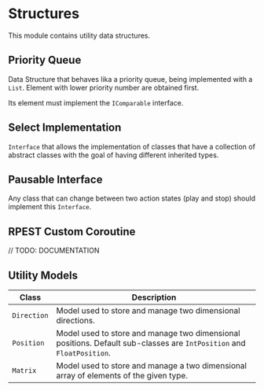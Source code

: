 # Structures

This module contains utility data structures.

## Priority Queue

Data Structure that behaves lika a priority queue, being implemented with a `List`. Element with lower priority number are obtained first.

Its element must implement the `IComparable` interface.

## Select Implementation

`Interface` that allows the implementation of classes that have a collection of abstract classes with the goal of having different inherited types.

## Pausable Interface

Any class that can change between two action states (play and stop) should implement this `Interface`.

## RPEST Custom Coroutine

// TODO: DOCUMENTATION

## Utility Models

|Class|Description|
|---|---|
|`Direction`|Model used to store and manage two dimensional directions.|
|`Position`|Model used to store and manage two dimensional positions. Default sub-classes are `IntPosition` and `FloatPosition`.|
|`Matrix`|Model used to store and manage a two dimensional array of elements of the given type.|

